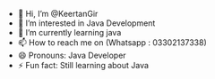 - 👋 Hi, I’m @KeertanGir
- 👀 I’m interested in Java Development
- 🌱 I’m currently learning java 
- 📫 How to reach me on (Whatsapp : 03302137338)
- 😄 Pronouns: Java Developer
- ⚡ Fun fact: Still learning about Java

<!---
KeertanGir/KeertanGir is a ✨ special ✨ repository because its `README.md` (this file) appears on your GitHub profile.
You can click the Preview link to take a look at your changes.
--->
